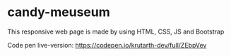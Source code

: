# candy-meuseum

This responsive web page is made by using HTML, CSS, JS and Bootstrap

Code pen live-version: https://codepen.io/krutarth-dev/full/ZEbpVev
